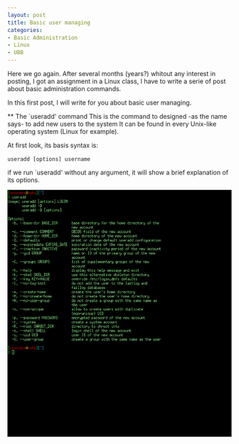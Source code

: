 ```yaml
---
layout: post
title: Basic user managing
categories:
- Basic Administration
- Linux
- UBB
---
```


Here we go again. After several months (years?) whitout any interest in posting,
I got an assignment in a Linux class, I have to write a serie of post about
basic administration commands.

In this first post, I will write for you about basic user managing.


** The `useradd' command
This is the command to designed -as the name says- to add new users to the system
It can be found in every Unix-like operating system (Linux for example).

At first look, its basis syntax is:

    useradd [options] username

if we run `useradd' without any argument, it will show a brief explanation of its
options.

![Running useradd without parameters](/basic_admin_images/01.png)
